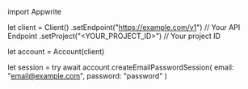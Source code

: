 import Appwrite

let client = Client()
    .setEndpoint("https://example.com/v1") // Your API Endpoint
    .setProject("<YOUR_PROJECT_ID>") // Your project ID

let account = Account(client)

let session = try await account.createEmailPasswordSession(
    email: "email@example.com",
    password: "password"
)

